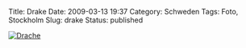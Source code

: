 Title: Drake
Date: 2009-03-13 19:37
Category: Schweden
Tags: Foto, Stockholm
Slug: drake
Status: published

[![Drache](/pic/roddrake_s.jpg "Drache")](/pic/roddrake_l.jpg)

